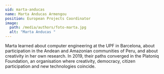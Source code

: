 ```yaml
---
uid: marta-anducas
name: Marta Anducas Armengou
position: European Projects Coordinator
image:
  path: /media/authors/foto-marta.jpg
  alt: "Marta Anducas "
---
```

Marta learned about computer engineering at the UPF in Barcelona, about participation in the Andean and Amazonian communities of Peru, and about creativity in her own research. In 2019, their paths converged in the Platoniq Foundation, an organisation where creativity, democracy, citizen participation and new technologies coincide.